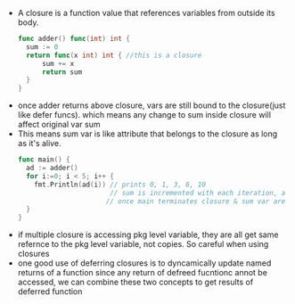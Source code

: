 - A closure is a function value that references variables from outside its body.  
  ```go
  func adder() func(int) int {
	sum := 0
	return func(x int) int { //this is a closure
		sum += x
		return sum
	}
  }
  ```
- once adder returns above closure, vars are still bound to the closure(just like defer funcs). which means any change to sum inside closure will affect original var sum
- This means sum var is like attribute that belongs to the closure as long as it's alive.    
  ```go
  func main() {
    ad := adder()
    for i:=0; i < 5; i++ {
      fmt.Println(ad(i)) // prints 0, 1, 3, 6, 10
                         // sum is incremented with each iteration, and its alive as long as closure is present
                        // once main terminates closure & sum var are both gone
    }   
  }                
  ```
- if multiple closure is accessing pkg level variable, they are all get same refernce to the pkg level variable, not copies. So careful when using closures
- one good use of deferring closures is to dyncamically update named returns of a function since any return of defreed fucntionc annot be accessed, we can combine these two concepts to get results of deferred function